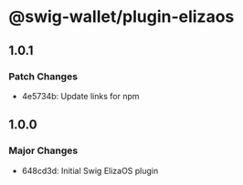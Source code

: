 # @swig-wallet/plugin-elizaos

## 1.0.1

### Patch Changes

- 4e5734b: Update links for npm

## 1.0.0

### Major Changes

- 648cd3d: Initial Swig ElizaOS plugin
